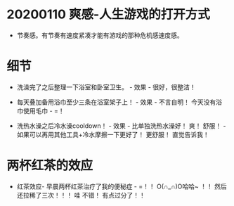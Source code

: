 
# 20200110 爽感-人生游戏的打开方式

- 节奏感。有节奏有速度紧凑才能有游戏的那种危机感速度感。

# 细节

- 洗澡完了之后整理一下浴室和卧室卫生。 - 效果 - 很好，很整洁！ 

- 每天叠加备用浴巾至少三条在浴室架子上！ - 效果 - 不言自明！ 今天没有浴巾使用毛巾 - =！

- 洗热水澡之后冷水澡cooldown！ - 效果 - 比单独洗热水澡好！ 爽！ 舒服！ - 如果可以再用其他工具+冷水摩擦一下更好了！ 更舒服！ 直觉告诉我！



# 两杯红茶的效应

 - 红茶效应- 早晨两杯红茶治疗了我的便秘症 - =！！ O(∩_∩)O哈哈~ ！！   然后还拉稀了三次！！！ 哇 不错！ 有点过分了！！
 
 
